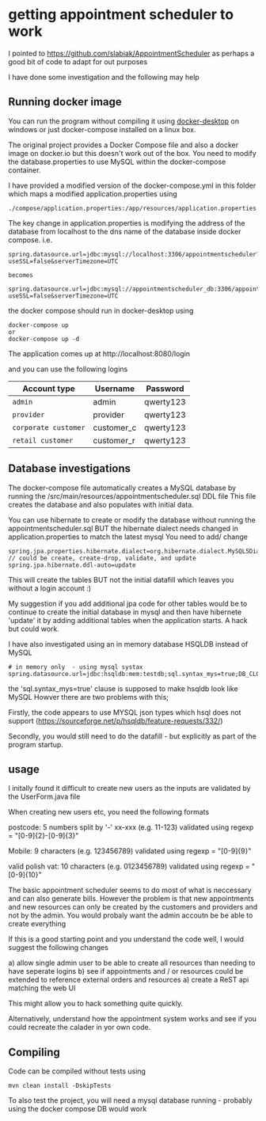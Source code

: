 
# getting appointment scheduler to work

I pointed to https://github.com/slabiak/AppointmentScheduler as perhaps a good bit of code to adapt for out purposes

I have done some investigation and the following may help

## Running docker image

You can run the program without compiling it using [docker-desktop](https://www.docker.com/products/docker-desktop) on windows or just docker-compose installed on a linux box.

The original project provides a Docker Compose file and also a docker image on docker.io but this doesn't work out of the box.
You need to modify the database.properties to use MySQL within the docker-compose container.

I have provided a modified version of the docker-compose.yml in this folder which maps a modified application.properties  using
```
./compose/application.properties:/app/resources/application.properties
```
The key change in application.properties is modifying the address of the database from localhost to the dns name of the database inside docker compose. i.e.
```
spring.datasource.url=jdbc:mysql://localhost:3306/appointmentscheduler?useSSL=false&serverTimezone=UTC

becomes

spring.datasource.url=jdbc:mysql://appointmentscheduler_db:3306/appointmentscheduler?useSSL=false&serverTimezone=UTC
```
the docker compose should run in docker-desktop using
```
docker-compose up
or
docker-compose up -d
```

The application comes up at http://localhost:8080/login

and you can use the following logins

| Account type | Username | Password 
| --- | --- | --- |
| `admin` | admin | qwerty123 |
| `provider` | provider |qwerty123 |
| `corporate customer` | customer_c |qwerty123 |
| `retail customer` | customer_r |qwerty123 |

## Database investigations
The docker-compose file automatically creates a MySQL database by running the /src/main/resources/appointmentscheduler.sql  DDL file
This file creates the database and also populates with initial data.

You can use hibernate to create or modify the database without running the appointmentscheduler.sql BUT the hibernate dialect needs changed in application.properties to match the latest mysql
You need to add/ change
```
spring.jpa.properties.hibernate.dialect=org.hibernate.dialect.MySQL5Dialect
// could be create, create-drop, validate, and update
spring.jpa.hibernate.ddl-auto=update
```
This will create the tables BUT not the initial datafill which leaves you without a login account :)

My suggestion if you add additional jpa code for other tables would be to continue to create the initial database in mysql and then have hibernete 'update' it by adding additional tables when the application starts. A hack but could work.

I have also investigated using an in memory database HSQLDB instead of MySQL
```
# in memory only  - using mysql systax
spring.datasource.url=jdbc:hsqldb:mem:testdb;sql.syntax_mys=true;DB_CLOSE_DELAY=-1
```
the 'sql.syntax_mys=true' clause is supposed to make hsqldb look like MySQL
Howver there are two problems with this;

Firstly, the code appears to use MYSQL json types which hsql does not support (https://sourceforge.net/p/hsqldb/feature-requests/332/)

Secondly, you would still need to do the datafill - but explicitly as part of the program startup.

## usage

I initally found it difficult to create new users as the inputs are validated by the UserForm.java file

When creating new users etc, you need the following formats

postcode: 5 numbers split by '-'  xx-xxx  (e.g. 11-123) validated using regexp = "[0-9]{2}-[0-9]{3}"

Mobile: 9 characters (e.g. 123456789) validated using regexp = "[0-9]{9}"

valid polish vat: 10 characters  (e.g. 0123456789) validated using regexp = "[0-9]{10}"

The basic appointment scheduler seems to do most of what is neccessary and can also generate bills. However the problem is that new appointments and new resources can only be created by the customers and providers and not by the admin. You would probaly want the admin accoutn be be able to create everything

If this is a good starting point and you understand the code well, I would suggest the following changes

a) allow  single admin user to be able to create all resources than needing to have seperate logins
b) see if appointments and / or resources could be extended to reference external orders and resources
a) create a ReST api matching the web UI

This might allow you to hack something quite quickly.

Alternatively, understand how the appointment system works and see if you could recreate the calader in yor own code.


## Compiling

Code can be compiled without tests using
```
mvn clean install -DskipTests
```
To also test the project, you will need a mysql database running - probably using the docker compose DB would work
